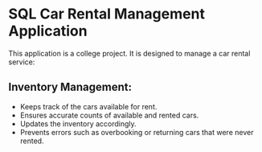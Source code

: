 # SQL Car Rental Management Application

This application is a college project. It is designed to manage a car rental service:

## Inventory Management: ## 
   - Keeps track of the cars available for rent.
   - Ensures accurate counts of available and rented cars.
   - Updates the inventory accordingly.
   - Prevents errors such as overbooking or returning cars that were never rented.
